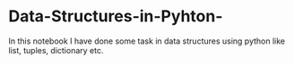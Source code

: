 # Data-Structures-in-Pyhton-
In this notebook I have done some task in data structures using python like list, tuples, dictionary etc. 
